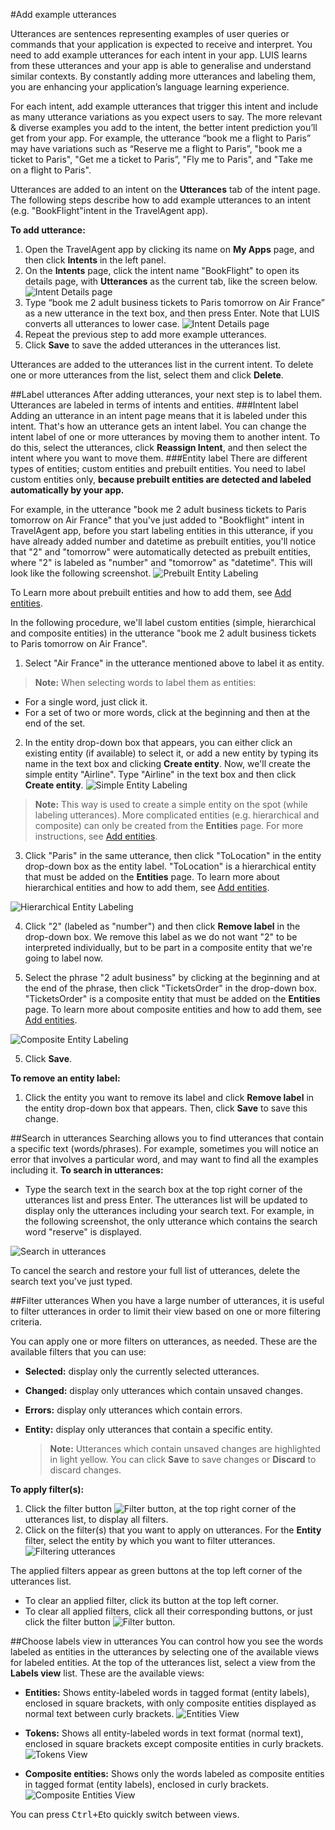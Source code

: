 <!-- 
NavPath: LUIS API
LinkLabel: Label Utterances
Url: LUIS-api/documentation/home
Weight: 97
-->

#Add example utterances

Utterances are sentences representing examples of user queries or commands that your application is expected to receive and interpret. You need to add example utterances for each intent in your app. LUIS learns from these utterances and your app is able to generalise and understand similar contexts. By constantly adding more utterances and labeling them, you are enhancing your application’s language learning experience. 

For each intent, add example utterances that trigger this intent and include as many utterance variations as you expect users to say. The more relevant & diverse examples you add to the intent, the better intent prediction you’ll get from your app. For example, the utterance “book me a flight to Paris” may have variations such as “Reserve me a flight to Paris”, "book me a ticket to Paris", "Get me a ticket to Paris”, "Fly me to Paris", and "Take me on a flight to Paris".

Utterances are added to an intent on the **Utterances** tab of the intent page. The following steps describe how to add example utterances to an intent (e.g. "BookFlight"intent in the TravelAgent app). 

**To add utterance:**

1.	Open the TravelAgent app by clicking its name on **My Apps** page, and then click **Intents** in the left panel. 
2.	On the **Intents** page, click the intent name "BookFlight" to open its details page, with **Utterances** as the current tab, like the screen below.
![Intent Details page](/Content/en-us/LUIS/Images/IntentDetails-UtterancesTab1.JPG) 
3.	Type “book me 2 adult business tickets to Paris tomorrow on Air France” as a new utterance in the text box, and then press Enter. Note that LUIS converts all utterances to lower case.
![Intent Details page](/Content/en-us/LUIS/Images/IntentDetails-UtterancesTab.JPG) 
4.	Repeat the previous step to add more example utterances. 
5.	Click **Save** to save the added utterances in the utterances list.

Utterances are added to the utterances list in the current intent. To delete one or more utterances from the list, select them and click **Delete**.

##Label utterances
After adding utterances, your next step is to label them. Utterances are labeled in terms of intents and entities. 
###Intent label
Adding an utterance in an intent page means that it is labeled under this intent. That's how an utterance gets an intent label. You can change the intent label of one or more utterances by moving them to another intent. To do this, select the utterances, click **Reassign Intent**, and then select the intent where you want to move them. 
###Entity label
There are different types of entities; custom entities and prebuilt entities. You need to label custom entities only, **because prebuilt entities are detected and labeled automatically by your app.** 

For example, in the utterance "book me 2 adult business tickets to Paris tomorrow on Air France" that you've just added to "Bookflight" intent in TravelAgent app, before you start labeling entities in this utterance, if you have already added number and datetime as prebuilt entities, you'll notice that "2" and "tomorrow" were automatically detected as prebuilt entities, where "2" is labeled as "number" and "tomorrow" as "datetime". This will look like the following screenshot.
![Prebuilt Entity Labeling](/Content/en-us/LUIS/Images/LabelingEntities-prebuilt.JPG)

To Learn more about prebuilt entities and how to add them, see [Add entities](Add-entities.md).

In the following procedure, we'll label custom entities (simple, hierarchical and composite entities) in the utterance "book me 2 adult business tickets to Paris tomorrow on Air France".

1. Select "Air France" in the utterance mentioned above to label it as entity.
> **Note:** 
When selecting words to label them as entities:
* For a single word, just click it. 
* For a set of two or more words, click at the beginning and then at the end of the set. 
2. In the entity drop-down box that appears, you can either click an existing entity (if available) to select it, or add a new entity by typing its name in the text box and clicking **Create entity**. Now, we'll create the simple entity "Airline". Type "Airline" in the text box and then click **Create entity**.
 ![Simple Entity Labeling](/Content/en-us/LUIS/Images/LabelingEntities-CreateSimple.JPG)
> **Note:** This way is used to create a simple entity on the spot (while labeling utterances). More complicated entities (e.g. hierarchical and composite) can only be created from the **Entities** page. For more instructions, see [Add entities](Add-entities.md). 

3. Click "Paris" in the same utterance, then click "ToLocation" in the entity drop-down box as the entity label. "ToLocation" is a hierarchical entity that must be added on the **Entities** page. To learn more about hierarchical entities and how to add them, see [Add entities](Add-entities.md).

 ![Hierarchical Entity Labeling](/Content/en-us/LUIS/Images/LabelingEntities-Hierarchical.JPG)

4. Click "2" (labeled as "number") and then click **Remove label** in the drop-down box. We remove this label as we do not want "2" to be interpreted individually, but to be part in a composite entity that we're going to label now.

5. Select the phrase "2 adult business" by clicking at the beginning and at the end of the phrase, then click "TicketsOrder" in the drop-down box. "TicketsOrder" is a composite entity that must be added on the **Entities** page. To learn more about composite entities and how to add them, see [Add entities](Add-entities.md). 

  ![Composite Entity Labeling](/Content/en-us/LUIS/Images/LabelingEntities-Composite.JPG)

5. Click **Save**.


**To remove an entity label:**

1. Click the entity you want to remove its label and click **Remove label** in the entity drop-down box that appears. Then, click **Save** to save this change.

##Search in utterances
Searching allows you to find utterances that contain a specific text (words/phrases). For example, sometimes you will notice an error that involves a particular word, and may want to find all the examples including it. 
**To search in utterances:**

* Type the search text in the search box at the top right corner of the utterances list and press Enter. The utterances list will be updated to display only the utterances including your search text. For example, in the following screenshot, the only utterance which contains the search word "reserve" is displayed. 

 ![Search in utterances](/Content/en-us/LUIS/Images/Search-Utter.JPG)

To cancel the search and restore your full list of utterances, delete the search text you've just typed.

 
##Filter utterances
When you have a large number of utterances, it is useful to filter utterances  in order to limit their view based on one or more filtering criteria. 

You can apply one or more filters on utterances, as needed. These are the available filters that you can use:

- **Selected:** display only the currently selected utterances.
- **Changed:** display only utterances which contain unsaved changes. 
- **Errors:** display only utterances which contain errors.
- **Entity:** display only utterances that contain a specific entity. 

  > **Note:**
Utterances which contain unsaved changes are highlighted in light yellow. You can click **Save** to save changes or **Discard** to discard changes.

**To apply filter(s):**

1. Click the filter button ![Filter button](/Content/en-us/LUIS/Images/Filter-button.JPG), at the top right corner of the utterances list, to display all filters.
2. Click on the filter(s) that you want to apply on utterances. For the **Entity** filter, select the entity by which you want to filter utterances. 
![Filtering utterances](/Content/en-us/LUIS/Images/filtering-utterances.JPG)

The applied filters appear as green buttons at the top left corner of the utterances list. 

* To clear an applied filter, click its button at the top left corner.
* To clear all applied filters, click all their corresponding buttons, or just click the filter button ![Filter button](/Content/en-us/LUIS/Images/Filter-button.JPG).


##Choose labels view in utterances
You can control how you see the words labeled as entities in the utterances by selecting one of the available views for labeled entities.  At the top of the utterances list, select a view from the **Labels view** list. These are the available views:

 * **Entities:** Shows entity-labeled words in tagged format (entity labels), enclosed in square brackets, with only composite entities displayed as normal text between curly brackets. 
  ![Entities View](/Content/en-us/LUIS/Images/labels-view1.JPG)
  
 * **Tokens:** Shows all entity-labeled words in text format (normal text), enclosed in square brackets except composite entities in curly brackets. 
 ![Tokens View](/Content/en-us/LUIS/Images/labels-view2.JPG)
 
 * **Composite entities:** Shows only the words labeled as composite entities in tagged format (entity labels), enclosed in curly brackets.
   ![Composite Entities View](/Content/en-us/LUIS/Images/labels-view3.JPG)


You can press <kbd>Ctrl+E</kbd>to quickly switch between views. 
